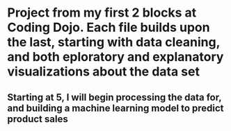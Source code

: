 # Project from my first 2 blocks at Coding Dojo. Each file builds upon the last, starting with data cleaning, and both eploratory and explanatory visualizations about the data set
## Starting at 5, I will begin processing the data for, and building a machine learning model to predict product sales
